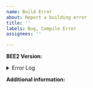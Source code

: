 ```yaml
---
name: Build Error
about: Report a building error
title: ''
labels: Bug, Compile Error
assignees: ''

---
```


<!--
If this is your first time opening an issue here, please read the contributing guidelines (there's a link below this text box). Remember:
- Make sure you're in the right place - item issues should go on BEE2-items
- Perform a search to make sure this issue hasn't already been reported
- Do not use the issue tracker to ask questions
- Issues should not be combined, unless they are very closely related (e.g. two bugs with a specific item in a specific case)
-->

<!-- Specify the version of BEE2.4 you were using when this error occurred. -->
**BEE2 Version:**

<!--
When a map fails to build, Portal 2 will print an error log to the developer console.
It appears as a large block of red text, usually starting with "VBSP Failed". Copy this and paste it below.
If you don't know how to open the developer console, look it up online.
-->
<details>
<summary>Error Log</summary>
<!-- Paste the error log here: -->


</details>

<!-- Provide any additional information about the error. -->
**Additional information:**
